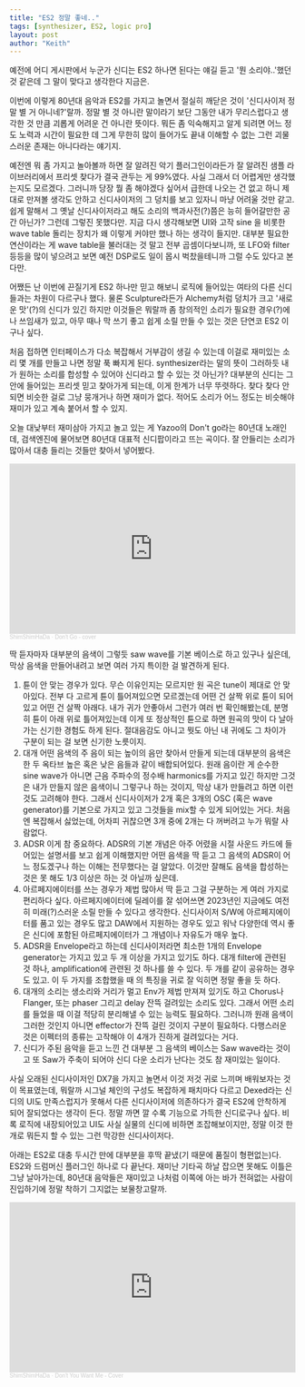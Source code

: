```yaml
---
title: "ES2 정말 좋네.."
tags: [synthesizer, ES2, logic pro]
layout: post
author: "Keith"
---
```


예전에 어디 게시판에서 누군가 신디는 ES2 하나면 된다는 얘길 듣고 '뭔 소리야..'했던 것 같은데 그 말이 맞다고 생각한다 지금은.

이번에 이렇게 80년대 음악과 ES2를 가지고 놀면서 절실히 깨닫은 것이 '신디사이저 정말 별 거 아니네?'랄까. 정말 별 것 아니란 말이라기 보단 그동안 내가 무리스럽다고 생각한 것 만큼 괴롭게 어려운 건 아니란 뜻이다. 뭐든 좀 익숙해지고 알게 되려면 어느 정도 노력과 시간이 필요한 데 그게 무한히 많이 들어가도 끝내 이해할 수 없는 그런 괴물스러운 존재는 아니다라는 얘기지.

예전엔 뭐 좀 가지고 놀아볼까 하면 잘 알려진 악기 플러그인이라든가 잘 알려진 샘플 라이브러리에서 프리셋 찾다가 결국 관두는 게 99%였다. 사실 그래서 더 어렵게만 생각했는지도 모르겠다. 그러니까 당장 뭘 좀 해야겠다 싶어서 급한데 나오는 건 없고 하니 제대로 만져볼 생각도 안하고 신디사이저의 그 덩치를 보고 있자니 마냥 어려울 것만 같고. 쉽게 말해서 그 옛날 신디사이저라고 해도 소리의 백과사전(?)쯤은 능히 들어갈만한 공간 아닌가? 그런데 그렇진 못했다만. 지금 다시 생각해보면 UI와 고작 sine 을 비롯한 wave table 돌리는 장치가 왜 이렇게 커야만 했나 하는 생각이 들지만. 대부분 필요한 연산이라는 게 wave table을 불러대는 것 말고 전부 곱셈이다보니까, 또 LFO와 filter 등등을 많이 넣으려고 보면 예전 DSP로도 일이 몹시 벅찼을테니까 그럴 수도 있다고 본다만.

어쨌든 난 이번에 끈질기게 ES2 하나만 믿고 해보니 로직에 들어있는 여타의 다른 신디들과는 차원이 다르구나 했다. 물론 Sculpture라든가 Alchemy처럼 덩치가 크고 '새로운 맛'(?)의 신디가 있긴 하지만 이것들은 뭐랄까 좀 창의적인 소리가 필요한 경우(?)에나 쓰임새가 있고, 아무 때나 막 쓰기 좋고 쉽게 소릴 만들 수 있는 것은 단연코 ES2 이구나 싶다.

처음 접하면 인터페이스가 다소 복잡해서 거부감이 생길 수 있는데 이걸로 재미있는 소리 몇 개를 만들고 나면 정말 푹 빠지게 된다. synthesizer라는 말의 뜻이 그러하듯 내가 원하는 소리를 합성할 수 있어야 신디라고 할 수 있는 것 아닌가? 대부분의 신디는 그 안에 들어있는 프리셋 믿고 찾아가게 되는데, 이게 한계가 너무 뚜렷하다. 찾다 찾다 안되면 비슷한 걸로 그냥 뭉개거나 하면 재미가 없다. 적어도 소리가 어느 정도는 비슷해야 재미가 있고 계속 붙어서 할 수 있지.

오늘 대낮부터 재미삼아 가지고 놀고 있는 게 Yazoo의 Don't go라는 80년대 노래인데, 검색엔진에 물어보면 80년대 대표적 신디팝이라고 뜨는 곡이다. 잘 안들리는 소리가 많아서 대충 들리는 것들만 찾아서 넣어봤다.

<iframe width="100%" height="300" scrolling="no" frameborder="no" allow="autoplay" src="https://w.soundcloud.com/player/?url=https%3A//api.soundcloud.com/tracks/1838162568&color=%23ff5500&auto_play=false&hide_related=false&show_comments=true&show_user=true&show_reposts=false&show_teaser=true&visual=true"></iframe><div style="font-size: 10px; color: #cccccc;line-break: anywhere;word-break: normal;overflow: hidden;white-space: nowrap;text-overflow: ellipsis; font-family: Interstate,Lucida Grande,Lucida Sans Unicode,Lucida Sans,Garuda,Verdana,Tahoma,sans-serif;font-weight: 100;"><a href="https://soundcloud.com/zzzzbabebabe" title="ShimShimHaDa" target="_blank" style="color: #cccccc; text-decoration: none;">ShimShimHaDa</a> · <a href="https://soundcloud.com/zzzzbabebabe/don-t-go-cover" title="Don&#x27;t Go - cover" target="_blank" style="color: #cccccc; text-decoration: none;">Don&#x27;t Go - cover</a></div>

딱 듣자마자 대부분의 음색이 그렇듯 saw wave를 기본 베이스로 하고 있구나 싶은데, 막상 음색을 만들어내려고 보면 여러 가지 특이한 걸 발견하게 된다.

1. 튠이 안 맞는 경우가 있다. 무슨 이유인지는 모르지만 원 곡은 tune이 제대로 안 맞아있다. 전부 다 고르게 튠이 틀어져있으면 모르겠는데 어떤 건 살짝 위로 튠이 되어있고 어떤 건 살짝 아래다. 내가 귀가 안좋아서 그런가 여러 번 확인해봤는데, 분명히 튠이 아래 위로 틀어져있는데 이게 또 정상적인 튠으로 하면 원곡의 맛이 다 날아가는 신기한 경험도 하게 된다. 절대음감도 아니고 뭣도 아닌 내 귀에도 그 차이가 구분이 되는 걸 보면 신기한 노릇이지.
1. 대개 어떤 음색의 주 음이 되는 높이의 음만 찾아서 만들게 되는데 대부분의 음색은 한 두 옥타브 높은 혹은 낮은 음들과 같이 배합되어있다. 원래 음이란 게 순수한 sine wave가 아니면 근음 주파수의 정수배 harmonics를 가지고 있긴 하지만 그것은 내가 만들지 않은 음색이니 그렇구나 하는 것이지, 막상 내가 만들려고 하면 이런 것도 고려해야 한다. 그래서 신디사이저가 2개 혹은 3개의 OSC (혹은 wave generator)를 기본으로 가지고 있고 그것들을 mix할 수 있게 되어있는 거다. 처음엔 복잡해서 싫었는데, 어차피 귀찮으면 3개 중에 2개는 다 꺼버려고 누가 뭐랄 사람없다.
1. ADSR 이게 참 중요하다. ADSR의 기본 개념은 아주 어렸을 시절 사운드 카드에 들어있는 설명서를 보고 쉽게 이해했지만 어떤 음색을 딱 듣고 그 음색의 ADSR이 어느 정도겠구나 하는 이해는 전무했다는 걸 알았다. 이것만 잘해도 음색을 합성하는 것은 못 해도 1/3 이상은 하는 것 아닐까 싶은데. 
1. 아르페지에이터를 쓰는 경우가 제법 많아서 딱 듣고 그걸 구분하는 게 여러 가지로 편리하다 싶다. 아르페지에이터에 딜레이를 잘 섞어쓰면 2023년인 지금에도 여전히 미래(?)스러운 소릴 만들 수 있다고 생각한다. 신디사이저 S/W에 아르페지에이터를 품고 있는 경우도 많고 DAW에서 지원하는 경우도 있고 워낙 다양한데 역시 좋은 신디에 포함된 아르페지에이터가 그 개념이나 자유도가 매우 높다.
1. ADSR을 Envelope라고 하는데 신디사이저라면 최소한 1개의 Envelope generator는 가지고 있고 두 개 이상을 가지고 있기도 하다. 대개 filter에 관련된 것 하나, amplification에 관련된 것 하나를 쓸 수 있다. 두 개를 같이 공유하는 경우도 있고. 이 두 가지를 조합했을 때 의 특징을 귀로 잘 익히면 정말 좋을 듯 하다.
1. 대개의 소리는 생소리와 거리가 멀고 Env가 제법 만져져 있기도 하고 Chorus나 Flanger, 또는 phaser 그리고 delay 잔뜩 걸려있는 소리도 있다. 그래서 어떤 소리를 들었을 때 이걸 적당히 분리해낼 수 있는 능력도 필요하다. 그러니까 원래 음색이 그러한 것인지 아니면 effector가 잔뜩 걸린 것이지 구분이 필요하다. 다행스러운 것은 이펙터의 종류는 고작해야 이 4개가 진하게 걸려있다는 거다. 
1. 신디가 주된 음악을 듣고 느낀 건 대부분 그 음색의 베이스는 Saw wave라는 것이고 또 Saw가 주축이 되어야 신디 다운 소리가 난다는 것도 참 재미있는 일이다. 

사실 오래된 신디사이저인 DX7을 가지고 놀면서 이것 저것 귀로 느끼며 배워보자는 것이 목표였는데, 뭐랄까 시그널 체인의 구성도 복잡하게 패치마다 다르고 Dexed라는 신디의 UI도 만족스럽지가 못해서 다른 신디사이저에 의존하다가 결국 ES2에 안착하게 되어 잘되었다는 생각이 든다. 정말 까면 깔 수록 기능으로 가득한 신디로구나 싶다. 비록 로직에 내장되어있고 UI도 사실 실물의 신디에 비하면 조잡해보이지만, 정말 이것 한 개로 뭐든지 할 수 있는 그런 막강한 신디사이저다. 

아래는 ES2로 대충 두시간 만에 대부분을 후딱 끝냈(기 때문에 품질이 형편없는)다. ES2와 드럼머신 플러그인 하나로 다 끝난다. 재미난 기타곡 하날 잡으면 못해도 이틀은 그냥 날아가는데, 80년대 음악들은 재미있고 나처럼 이쪽에 아는 바가 전혀없는 사람이 진입하기에 정말 착하기 그지없는 보물창고랄까. 

<iframe width="100%" height="300" scrolling="no" frameborder="no" allow="autoplay" src="https://w.soundcloud.com/player/?url=https%3A//api.soundcloud.com/tracks/1838117763&color=%23ff5500&auto_play=false&hide_related=false&show_comments=true&show_user=true&show_reposts=false&show_teaser=true&visual=true"></iframe><div style="font-size: 10px; color: #cccccc;line-break: anywhere;word-break: normal;overflow: hidden;white-space: nowrap;text-overflow: ellipsis; font-family: Interstate,Lucida Grande,Lucida Sans Unicode,Lucida Sans,Garuda,Verdana,Tahoma,sans-serif;font-weight: 100;"><a href="https://soundcloud.com/zzzzbabebabe" title="ShimShimHaDa" target="_blank" style="color: #cccccc; text-decoration: none;">ShimShimHaDa</a> · <a href="https://soundcloud.com/zzzzbabebabe/don-t-you-want-me-cover" title="Don&#x27;t You Want Me - Cover" target="_blank" style="color: #cccccc; text-decoration: none;">Don&#x27;t You Want Me - Cover</a></div>